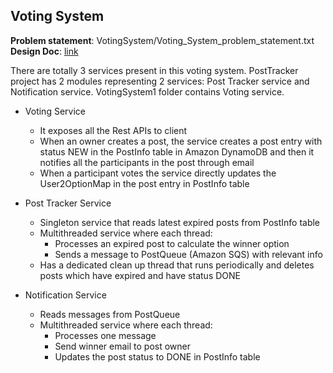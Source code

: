## Voting System ##

**Problem statement**: VotingSystem/Voting_System_problem_statement.txt </br>
**Design Doc**: [link](https://docs.google.com/document/d/1dMLvaUTW1AOPfGZnHg1seIuN5jXd82uNSFpQCCAcm8w/edit?usp=sharing)

There are totally 3 services present in this voting system. PostTracker project has 2 modules representing 2 services: Post Tracker service and Notification service. VotingSystem1 folder contains Voting service.

* Voting Service
  * It exposes all the Rest APIs to client
  * When an owner creates a post, the service creates a post entry with status NEW in the PostInfo table in Amazon DynamoDB and then it notifies all the participants in the post through email
  * When a participant votes the service directly updates the User2OptionMap in the post entry in PostInfo table

* Post Tracker Service
  * Singleton service that reads latest expired posts from PostInfo table
  * Multithreaded service where each thread: 
    * Processes an expired post to calculate the winner option
    * Sends a message to PostQueue (Amazon SQS) with relevant info
  * Has a dedicated clean up thread that runs periodically and deletes posts which have expired and have status DONE 

* Notification Service
  * Reads messages from PostQueue
  * Multithreaded service where each thread: 
    * Processes one message
    * Send winner email to post owner
    * Updates the post status to DONE in PostInfo table 
